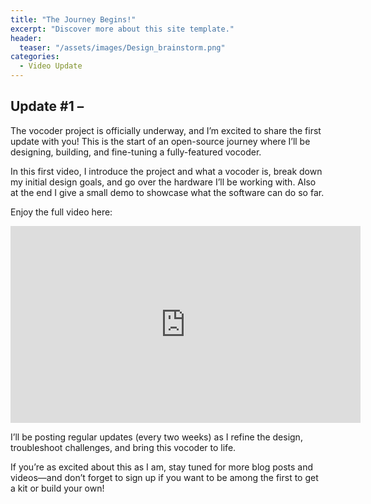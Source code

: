 ```yaml
---
title: "The Journey Begins!"
excerpt: "Discover more about this site template."
header:
  teaser: "/assets/images/Design_brainstorm.png"
categories:
  - Video Update
---
```

## Update #1 – 

The vocoder project is officially underway, and I’m excited to share the first update with you!
This is the start of an open-source journey where I’ll be designing, building, and fine-tuning a fully-featured vocoder.

In this first video, I introduce the project and what a vocoder is, break down my initial design goals, and go over the hardware I’ll be working with.
Also at the end I give a small demo to showcase what the software can do so far.

Enjoy the full video here:
<iframe width="560" height="315" src="https://www.youtube.com/embed/rL30RTtkXGY?si=-Q6QVQuByqNHApit" title="YouTube video player" frameborder="0" allow="accelerometer; autoplay; clipboard-write; encrypted-media; gyroscope; picture-in-picture; web-share" referrerpolicy="strict-origin-when-cross-origin" allowfullscreen></iframe>

I’ll be posting regular updates (every two weeks) as I refine the design, troubleshoot challenges, and bring this vocoder to life.

If you’re as excited about this as I am, stay tuned for more blog posts and videos—and don’t forget to sign up if you want to be among the first to get a kit or build your own! 

<!--## Newsletter

{% include newsletter.html %}-->
